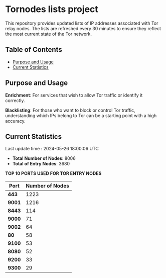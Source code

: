 # Tornodes lists project

This repository provides updated lists of IP addresses associated with Tor relay nodes. The lists are refreshed every 30 minutes to ensure they reflect the most current state of the Tor network.

## Table of Contents

- [Purpose and Usage](#purpose-and-usage)
- [Current Statistics](#current-statistics)


## Purpose and Usage

**Enrichment**: For services that wish to allow Tor traffic or identify it correctly.

**Blacklisting**: For those who want to block or control Tor traffic, understanding which IPs belong to Tor can be a starting point with a high accuracy.

## Current Statistics

Last update time : 2024-05-26 18:00:06 UTC

- **Total Number of Nodes**: 8006
- **Total of Entry Nodes**: 3680

**TOP 10 PORTS USED FOR TOR ENTRY NODES**

| **Port** | **Number of Nodes** |
|------|-----------------|
| **443**   | 1223  |
| **9001**   | 1216  |
| **8443**   | 114  |
| **9000**   | 71  |
| **9002**   | 64  |
| **80**   | 58  |
| **9100**   | 53  |
| **8080**   | 52  |
| **9200**   | 33  |
| **9300**   | 29  |

